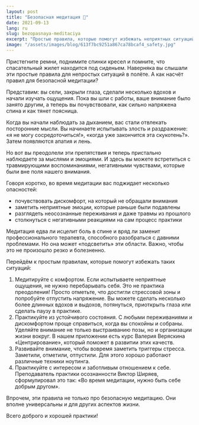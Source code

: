```yaml
---
layout: post
title: "Безопасная медитация 👷"
date: 2021-09-13
lang: ru
slug: bezopasnaya-meditaciya
excerpt: "Простые правила, которые помогут избежать неприятных ситуаций во время медитации."
image: "/assets/images/blog/613f7bc9251a867ca78bcaf4_safety.jpg"
---
```


Пристегните ремни, поднимите спинки кресел и помните, что спасательный жилет находится под сиденьем. Наверняка вы слышали эти простые правила для непростых ситуаций в полёте. А как насчёт правил для безопасной медитации?

Представим: вы сели, закрыли глаза, сделали несколько вдохов и начали изучать ощущения. Пока вы шли с работы, ваше внимание было занято другим, а теперь вы почувствовали, как сильно напряжена спина и как тянет поясница.

Когда вы начали наблюдать за дыханием, вас стали отвлекать посторонние мысли. Вы начинаете испытывать злость и раздражение: «я не могу сосредоточиться!», «когда уже закончится эта скукотень?». Затем появляются апатия и лень.

Но вот вы преодолели эти препятствия и теперь пристально наблюдаете за мыслями и эмоциями. И здесь вы можете встретиться с травмирующими воспоминаниями, негативными чувствами, которые были вне поля нашего внимания. 

Говоря коротко, во время медитации вас поджидает несколько опасностей:
- почувствовать дискомфорт, на который не обращали внимания
- заметить неприятные эмоции, которые раньше были подавлены
- разглядеть неосознанные переживания и даже травмы из прошлого
- столкнуться с негативными реакциями на сам процесс практики

Медитация едва ли исцелит боль в спине и вряд ли заменит профессионального терапевта, способного разобраться с давними проблемами. Но она может «подсветить» эти области. Важно, чтобы это не произошло резко и болезненно.

Перейдём к простым правилам, которые помогут избежать таких ситуаций:
1. Медитируйте с комфортом. Если испытываете неприятные ощущения, не нужно перебарывать себя. Это не практика преодоления! Просто отметьте, что достигли стрессовой зоны и попробуйте отпустить напряжение. Вы можете сделать несколько более длинных вдохов и выдохов, потянуться, приоткрыть глаза или сделать паузу в практике. 
2. Практикуйте из устойчивого состояния. С любыми переживаниями и дискомфортом проще справиться, когда вы спокойны и собраны. Уделяйте внимание не только выстраиванию позы, но и организации жизни вокруг. В нашем приложении есть курс Валерия Веряскина «Центрирование», который поможет в развитии этих качеств.
3. Развивайте внимание, чтобы вовремя заметить триггеры стресса. Заметили, отметили, отпустили. Для этого хорошо работают различные техники ноутинга.
4. Практикуйте с интересом и заботливым отношением к себе. Преподаватель практики осознанности Виктор Ширяев, сформулировал это так: «Во время медитации, нужно быть себе добрым другом».

Впрочем, эти правила не только про безопасную медитацию. Они вполне универсальны и для других аспектов жизни.

Всего доброго и хорошей практики!